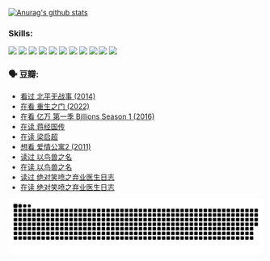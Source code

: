 
[![Anurag's github stats](https://github-readme-stats.vercel.app/api?username=w940853815)](https://github.com/anuraghazra/github-readme-stats)

### Skills:

<code><img height="32" src="https://cdn.jsdelivr.net/npm/simple-icons@v5/icons/python.svg"></code>
<code><img height="32" src="https://cdn.jsdelivr.net/npm/simple-icons@v5/icons/javascript.svg"></code>
<code><img height="32" src="https://cdn.jsdelivr.net/npm/simple-icons@v5/icons/django.svg"></code>
<code><img height="32" src="https://cdn.jsdelivr.net/npm/simple-icons@v5/icons/flask.svg"></code>
<code><img height="32" src="https://cdn.jsdelivr.net/npm/simple-icons@v5/icons/vuetify.svg"></code>
<code><img height="32" src="https://cdn.jsdelivr.net/npm/simple-icons@v5/icons/git.svg"></code>
<code><img height="32" src="https://cdn.jsdelivr.net/npm/simple-icons@v5/icons/docker.svg"></code>
<code><img height="32" src="https://cdn.jsdelivr.net/npm/simple-icons@v5/icons/postgresql.svg"></code>
<code><img height="32" src="https://cdn.jsdelivr.net/npm/simple-icons@v5/icons/elasticsearch.svg"></code>
<code><img height="32" src="https://cdn.jsdelivr.net/npm/simple-icons@v5/icons/macos.svg"></code>
<code><img height="32" src="https://cdn.jsdelivr.net/npm/simple-icons@v5/icons/linux.svg"></code>

### 🗣 豆瓣:

<!-- DOUBAN-ACTIVITIES:START -->
- [看过 北平无战事‎ (2014)](https://www.douban.com/people/136069238/status/3889810506/?_i=54359593)
- [在看 重生之门‎ (2022)](https://www.douban.com/people/136069238/status/3882598762/?_i=54359593)
- [在看 亿万 第一季 Billions Season 1‎ (2016)](https://www.douban.com/people/136069238/status/3878098700/?_i=54359593)
- [在读 蒋经国传](https://www.douban.com/people/136069238/status/3877458956/?_i=54359593)
- [在读 梁启超](https://www.douban.com/people/136069238/status/3876806133/?_i=54359593)
- [想看 爱情公寓2‎ (2011)](https://www.douban.com/people/136069238/status/3876682115/?_i=54359593)
- [读过 以鸟兽之名](https://www.douban.com/people/136069238/status/3876369302/?_i=54359593)
- [在读 以鸟兽之名](https://www.douban.com/people/136069238/status/3869094471/?_i=54359593)
- [读过 绝对笑喷之弃业医生日志](https://www.douban.com/people/136069238/status/3869093225/?_i=54359593)
- [在读 绝对笑喷之弃业医生日志](https://www.douban.com/people/136069238/status/3862106751/?_i=54359593)
<!-- DOUBAN-ACTIVITIES:END -->


![Snake animation](https://raw.githubusercontent.com/w940853815/w940853815/output/github-contribution-grid-snake.svg)

<!--
**w940853815/w940853815** is a ✨ _special_ ✨ repository because its `README.md` (this file) appears on your GitHub profile.

Here are some ideas to get you started:

- 🔭 I’m currently working on ...
- 🌱 I’m currently learning ...
- 👯 I’m looking to collaborate on ...
- 🤔 I’m looking for help with ...
- 💬 Ask me about ...
- 📫 How to reach me: ...
- 😄 Pronouns: ...
- ⚡ Fun fact: ...
-->
